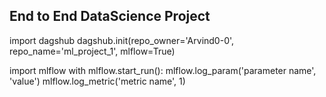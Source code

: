 ## End to End DataScience Project

import dagshub
dagshub.init(repo_owner='Arvind0-0', repo_name='ml_project_1', mlflow=True)

import mlflow
with mlflow.start_run():
  mlflow.log_param('parameter name', 'value')
  mlflow.log_metric('metric name', 1)